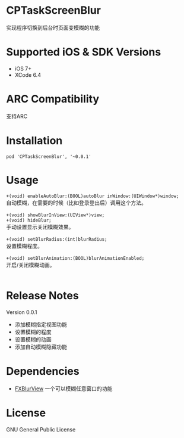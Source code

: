 # CPTaskScreenBlur
实现程序切换到后台时页面变模糊的功能

# Supported iOS & SDK Versions
* iOS 7+
* XCode 6.4

# ARC Compatibility
支持ARC

# Installation
`pod 'CPTaskScreenBlur', '~0.0.1'`

# Usage
`+(void) enableAutoBlur:(BOOL)autoBlur inWindow:(UIWindow*)window;`<br/>
自动模糊，在需要的时候（比如登录登出后）调用这个方法。<br/>
<br/>
`+(void) showBlurInView:(UIView*)view;`<br/>
`+(void) hideBlur;`<br/>
手动设置显示关闭模糊效果。<br/>
<br/>
`+(void) setBlurRadius:(int)blurRadius;`<br/>
设置模糊程度。</br>
<br/>
`+(void) setBlurAnimation:(BOOL)blurAnimationEnabled;`<br/>
开启/关闭模糊动画。<br/>
<br/>

# Release Notes
Version 0.0.1
* 添加模糊指定视图功能
* 设置模糊的程度
* 设置模糊的动画
* 添加自动模糊隐藏功能

# Dependencies
* <a href="https://github.com/nicklockwood/FXBlurView">FXBlurView</a> 一个可以模糊任意窗口的功能

# License
GNU General Public License